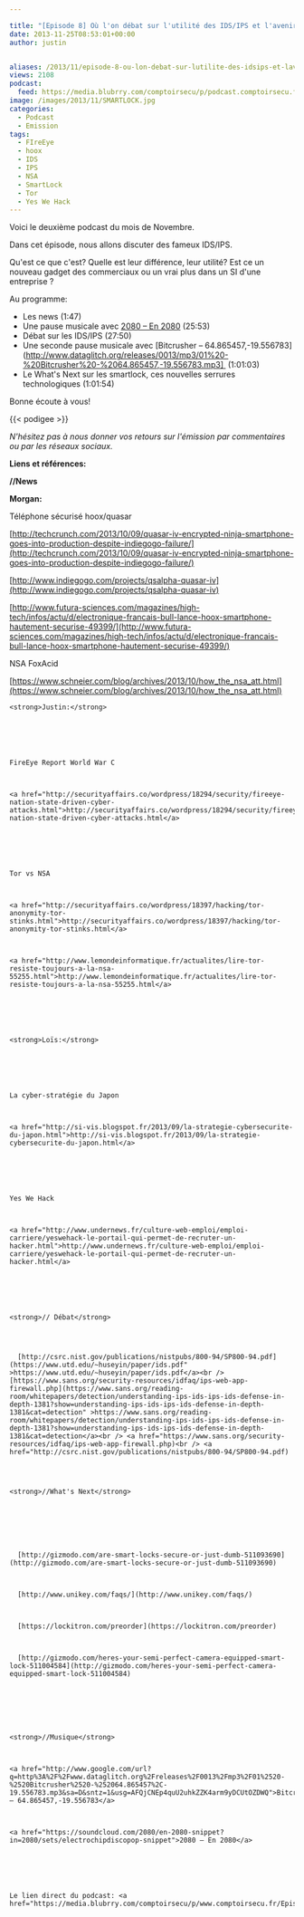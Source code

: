 ```yaml
---

title: "[Episode 8] Où l'on débat sur l'utilité des IDS/IPS et l'avenir des smartlocks"
date: 2013-11-25T08:53:01+00:00
author: justin


aliases: /2013/11/episode-8-ou-lon-debat-sur-lutilite-des-idsips-et-lavenir-des-smartlocks/
views: 2108
podcast:
  feed: https://media.blubrry.com/comptoirsecu/p/podcast.comptoirsecu.fr/CSEC.EP08.2013-11-22.IDS.mp3
image: /images/2013/11/SMARTLOCK.jpg
categories:
  - Podcast
  - Emission
tags:
  - FIreEye
  - hoox
  - IDS
  - IPS
  - NSA
  - SmartLock
  - Tor
  - Yes We Hack
---
```

Voici le deuxième podcast du mois de Novembre.

Dans cet épisode, nous allons discuter des fameux IDS/IPS.

Qu'est ce que c'est? Quelle est leur différence, leur utilité? Est ce un nouveau gadget des commerciaux ou un vrai plus dans un SI d'une entreprise ?

Au programme:

  * Les news (1:47)
  * Une pause musicale avec [2080 – En 2080](https://soundcloud.com/2080/en-2080-snippet?in=2080/sets/electrochipdiscopop-snippet) (25:53)
  * Débat sur les IDS/IPS (27:50)
  * Une seconde pause musicale avec [Bitcrusher – 64.865457,-19.556783](http://www.dataglitch.org/releases/0013/mp3/01%20-%20Bitcrusher%20-%2064.865457,-19.556783.mp3]  (1:01:03)
  * Le What's Next sur les smartlock, ces nouvelles serrures technologiques (1:01:54)

Bonne écoute à vous!



{{< podigee >}}






_N'hésitez pas à nous donner vos retours sur l'émission par commentaires ou par les réseaux sociaux._

**Liens et références:**

**//News**

**Morgan:**


  Téléphone sécurisé hoox/quasar



  [http://techcrunch.com/2013/10/09/quasar-iv-encrypted-ninja-smartphone-goes-into-production-despite-indiegogo-failure/](http://techcrunch.com/2013/10/09/quasar-iv-encrypted-ninja-smartphone-goes-into-production-despite-indiegogo-failure/)



  [http://www.indiegogo.com/projects/qsalpha-quasar-iv](http://www.indiegogo.com/projects/qsalpha-quasar-iv)



  [http://www.futura-sciences.com/magazines/high-tech/infos/actu/d/electronique-francais-bull-lance-hoox-smartphone-hautement-securise-49399/](http://www.futura-sciences.com/magazines/high-tech/infos/actu/d/electronique-francais-bull-lance-hoox-smartphone-hautement-securise-49399/)






  NSA FoxAcid



  [https://www.schneier.com/blog/archives/2013/10/how_the_nsa_att.html](https://www.schneier.com/blog/archives/2013/10/how_the_nsa_att.html)







    <strong>Justin:</strong>






    FireEye Report World War C



    <a href="http://securityaffairs.co/wordpress/18294/security/fireeye-nation-state-driven-cyber-attacks.html">http://securityaffairs.co/wordpress/18294/security/fireeye-nation-state-driven-cyber-attacks.html</a>






    Tor vs NSA



    <a href="http://securityaffairs.co/wordpress/18397/hacking/tor-anonymity-tor-stinks.html">http://securityaffairs.co/wordpress/18397/hacking/tor-anonymity-tor-stinks.html</a>



    <a href="http://www.lemondeinformatique.fr/actualites/lire-tor-resiste-toujours-a-la-nsa-55255.html">http://www.lemondeinformatique.fr/actualites/lire-tor-resiste-toujours-a-la-nsa-55255.html</a>






    <strong>Loïs:</strong>






    La cyber-stratégie du Japon



    <a href="http://si-vis.blogspot.fr/2013/09/la-strategie-cybersecurite-du-japon.html">http://si-vis.blogspot.fr/2013/09/la-strategie-cybersecurite-du-japon.html</a>






    Yes We Hack



    <a href="http://www.undernews.fr/culture-web-emploi/emploi-carriere/yeswehack-le-portail-qui-permet-de-recruter-un-hacker.html">http://www.undernews.fr/culture-web-emploi/emploi-carriere/yeswehack-le-portail-qui-permet-de-recruter-un-hacker.html</a>






    <strong>// Débat</strong>




      [http://csrc.nist.gov/publications/nistpubs/800-94/SP800-94.pdf](https://www.utd.edu/~huseyin/paper/ids.pdf" >https://www.utd.edu/~huseyin/paper/ids.pdf</a><br /> [https://www.sans.org/security-resources/idfaq/ips-web-app-firewall.php](https://www.sans.org/reading-room/whitepapers/detection/understanding-ips-ids-ips-ids-defense-in-depth-1381?show=understanding-ips-ids-ips-ids-defense-in-depth-1381&cat=detection" >https://www.sans.org/reading-room/whitepapers/detection/understanding-ips-ids-ips-ids-defense-in-depth-1381?show=understanding-ips-ids-ips-ids-defense-in-depth-1381&cat=detection</a><br /> <a href="https://www.sans.org/security-resources/idfaq/ips-web-app-firewall.php)<br /> <a href="http://csrc.nist.gov/publications/nistpubs/800-94/SP800-94.pdf)




    <strong>//What's Next</strong>







      [http://gizmodo.com/are-smart-locks-secure-or-just-dumb-511093690](http://gizmodo.com/are-smart-locks-secure-or-just-dumb-511093690)



      [http://www.unikey.com/faqs/](http://www.unikey.com/faqs/)



      [https://lockitron.com/preorder](https://lockitron.com/preorder)



      [http://gizmodo.com/heres-your-semi-perfect-camera-equipped-smart-lock-511004584](http://gizmodo.com/heres-your-semi-perfect-camera-equipped-smart-lock-511004584)







    <strong>//Musique</strong>



    <a href="http://www.google.com/url?q=http%3A%2F%2Fwww.dataglitch.org%2Freleases%2F0013%2Fmp3%2F01%2520-%2520Bitcrusher%2520-%252064.865457%2C-19.556783.mp3&sa=D&sntz=1&usg=AFQjCNEp4quU2uhkZZK4arm9yDCUtOZDWQ">Bitcrusher – 64.865457,-19.556783</a>



    <a href="https://soundcloud.com/2080/en-2080-snippet?in=2080/sets/electrochipdiscopop-snippet">2080 – En 2080</a>






    Le lien direct du podcast: <a href="https://media.blubrry.com/comptoirsecu/p/www.comptoirsecu.fr/Episode/ComptoirSecu_Episode_08_IDS.mp3">ici</a>
